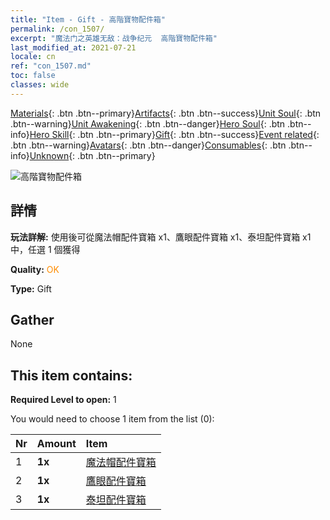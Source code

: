```yaml
---
title: "Item - Gift - 高階寶物配件箱"
permalink: /con_1507/
excerpt: "魔法门之英雄无敌：战争纪元  高階寶物配件箱"
last_modified_at: 2021-07-21
locale: cn
ref: "con_1507.md"
toc: false
classes: wide
---
```

 [Materials](/ItemsCN/){: .btn .btn--primary}[Artifacts](/ItemsCN/Artifacts/){: .btn .btn--success}[Unit Soul](/ItemsCN/UnitSoul/){: .btn .btn--warning}[Unit Awakening](/ItemsCN/UnitAwakening/){: .btn .btn--danger}[Hero Soul](/ItemsCN/HeroSoul/){: .btn .btn--info}[Hero Skill](/ItemsCN/HeroSkill/){: .btn .btn--primary}[Gift](/ItemsCN/Gift/){: .btn .btn--success}[Event related](/ItemsCN/Events/){: .btn .btn--warning}[Avatars](/ItemsCN/Avatars/){: .btn .btn--danger}[Consumables](/ItemsCN/Consumables/){: .btn .btn--info}[Unknown](/ItemsCN/Unknown/){: .btn .btn--primary}

 ![高階寶物配件箱](/images/t/i_907047.png)

## 詳情
 **玩法詳解:** 使用後可從魔法帽配件寶箱 x1、鷹眼配件寶箱 x1、泰坦配件寶箱 x1 中，任選 1 個獲得

 **Quality:** <span style="color: #FF8C00">OK</span>

 **Type:** Gift

## Gather

  None

## This item contains:

 **Required Level to open:** 1

 You would need to choose 1 item from the list (0):

  | Nr | Amount |     Item    |
  |:---|:-------|:------------|
  | 1 |  **1x** | [魔法帽配件寶箱](/cn/Items/con_1359/) |  | 
  | 2 |  **1x** | [鷹眼配件寶箱](/cn/Items/con_1349/) |  | 
  | 3 |  **1x** | [泰坦配件寶箱](/cn/Items/con_1343/) |  | 
